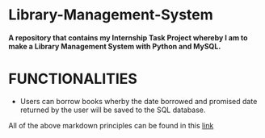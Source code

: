 # Library-Management-System

<h4>A repository that contains my Internship Task Project whereby I am to make a Library Management System with Python and MySQL.<h4/>

  # FUNCTIONALITIES
  - Users can borrow books wherby the date borrowed and promised date returned by the user will be saved to the SQL database.

 All of the above markdown principles can be found in this [link](https://www.markdownguide.org/basic-syntax/)
